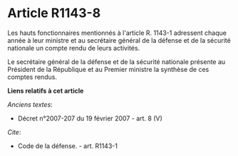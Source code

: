 # Article R1143-8

Les hauts fonctionnaires mentionnés à l'article R. 1143-1 adressent chaque année à leur ministre et au     secrétaire général
de la défense et de la sécurité nationale un compte rendu de leurs activités. 

Le     secrétaire général de la défense et de la sécurité nationale présente au Président de la République et au Premier
ministre la synthèse de ces comptes rendus.

**Liens relatifs à cet article**

_Anciens textes_:

  - Décret n°2007-207 du 19 février 2007 - art. 8 (V)

_Cite_:

  - Code de la défense. - art. R1143-1
